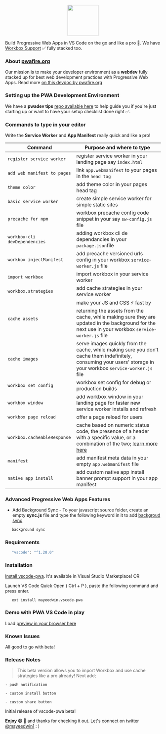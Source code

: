 <p align="center"><img src="https://github.com/mayeedwin/vscode-pwa/blob/master/.github/images/icons/vscodepwa.png?raw=true" height="100"/></p>

Build Progressive Web Apps in VS Code on the go and like a pro 👊. We have [Workbox Support](https://developers.google.com/web/tools/workbox/) ✅ fully stacked too.

### About [pwafire.org](https://pwafire.org)

Our mission is to make your developer environment as a **webdev** fully stacked up for best web development practices with Progressive Web Apps. Read more [on this devdoc by pwafire.org](https://pwafire.org/developer/docs/how-to-use-vscode-pwa-in-vscode/)

### Setting up the PWA Development Environment 

We have a **pwadev tips** [repo available here](https://github.com/mayeedwin/pwadev-tips) to help guide you if you're just starting up or want to have your setup checklist done right ✅.
### Commands to type in your editor

Write the **Service Worker** and **App Manifest** really quick and like a pro!

| Command | Purpose and where to type |
| --- | --- |
| `register service worker` | register service worker in your landing page say `index.html` |
| `add web manifest to pages` | link `app.webmanifest` to your pages in the `head tag` |
| `theme color` | add theme color in your pages head tag |
| `basic service worker` | create simple service worker for simple static sites |
| `precache for npm` | workbox precache config code snippet in your say `sw-config.js` file |
| `workbox-cli devDependencies` | adding workbox cli de dependancies in your `package.json`file |
| `workbox injectManifest` | add precache versioned urls config in your workbox `service-worker.js` file |
| `import workbox` | import workbox in your service worker |
| `workbox.strategies` | add cache strategies in your service worker |
| `cache assets` | make your JS and CSS ⚡ fast by returning the assets from the cache, while making sure they are updated in the background for the next use in your workbox `service-worker.js` file |
| `cache images` |  serve images quickly from the cache, while making sure you don’t cache them indefinitely, consuming your users' storage in your workbox `service-worker.js` file |
| `workbox set config` | workbox set config for debug or production builds |
| `workbox window` | add workbox window in your landing page for faster new service worker installs and refresh |
| `workbox page reload` | offer a page reload for users |
| `workbox.cacheableResponse` | cache based on numeric status code, the presence of a header with a specific value, or a combination of the two; [learn more here](https://developers.google.com/web/tools/workbox/modules/workbox-cacheable-response) |
| `manifest` | add manifest meta data in your empty `app.webmanifest` file |
| `native app install` | add custom native app install banner prompt support in your app manifest |

### Advanced Progressive Web Apps Features

 - Add Background Sync - To your javascript source folder, create an empty **sync.js** file and type the following
 keyword in it to add [backgroud sync](https://pwafire.org/developer/docs/background-sync/)

 ```javascript
    background sync
 ```

### Requirements

```bash
   "vscode": "^1.28.0"
```

### Installation

[Install vscode-pwa](https://marketplace.visualstudio.com/items?itemName=mayeedwin.vscode-pwa). It's available in Visual Studio Marketplace! OR

Launch VS Code Quick Open ( Ctrl + P ), paste the following command and press enter.

```sh
   ext install mayeedwin.vscode-pwa
```

### Demo with PWA VS Code in play

Load [preview in your browser here](.github/images/vscode-pwa-vid.gif)

### Known Issues

All good to go with beta!

### Release Notes

> This beta version allows you to import Workbox and use cache strategies like a pro already! Next add; 
   
    - push notification

    - custom install button

    - custom share button

Initial release of vscode-pwa beta!

**Enjoy 😊 🐥** and thanks for checking it out. Let's connect on twitter [@mayeedwin1](https://twitter.com/mayeedwin1) : )
